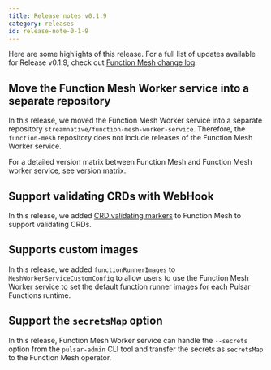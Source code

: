 ```yaml
---
title: Release notes v0.1.9
category: releases
id: release-note-0-1-9
---
```


Here are some highlights of this release. For a full list of updates available for Release v0.1.9, check out [Function Mesh change log](https://github.com/streamnative/function-mesh/releases/tag/v0.1.9).

## Move the Function Mesh Worker service into a separate repository

In this release, we moved the Function Mesh Worker service into a separate repository `streamnative/function-mesh-worker-service`. Therefore, the `function-mesh` repository does not include releases of the Function Mesh Worker service.

For a detailed version matrix between Function Mesh and Function Mesh worker service, see [version matrix](/function-mesh-worker/function-mesh-worker-overview.md#version-matrix).

## Support validating CRDs with WebHook

In this release, we added [CRD validating markers](https://book.kubebuilder.io/reference/markers/crd-validation.html#crd-validation) to Function Mesh to support validating CRDs.

## Supports custom images

In this release, we added `functionRunnerImages` to `MeshWorkerServiceCustomConfig` to allow users to use the Function Mesh Worker service to set the default function runner images for each Pulsar Functions runtime.

## Support the `secretsMap` option

In this release, Function Mesh Worker service can handle the `--secrets` option from the `pulsar-admin` CLI tool and transfer the secrets as `secretsMap` to the Function Mesh operator.




